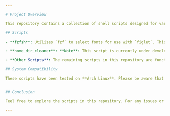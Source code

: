 ```yaml
---

# Project Overview

This repository contains a collection of shell scripts designed for various tasks. Below is a brief description of each script and their intended functionality.

## Scripts

- **fzfsh**: Utilizes `fzf` to select fonts for use with `figlet`. This script provides a user-friendly interface for font selection, enhancing the experience of generating ASCII art.

- **home_dir_cleaner**: **Note**: This script is currently under development and is not functioning as intended. Please refrain from using it at this time. I am actively working on improvements.

- **Other Scripts**: The remaining scripts in this repository are functional and can be utilized as needed.

## System Compatibility

These scripts have been tested on **Arch Linux**. Please be aware that package management utilizes `pacman` in this environment. Ensure that all dependencies are checked and installed appropriately. The `check_dependencies.sh` script is included for this purpose.


## Conclusion

Feel free to explore the scripts in this repository. For any issues or suggestions, please feel free to reach out.

---
```

